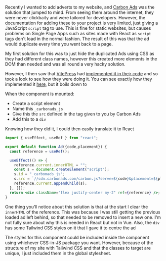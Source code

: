 Recently I wanted to add adverts to my website, and [Carbon Ads](https://www.carbonads.net/) was the solution that jumped to mind. From seeing them around the internet, they were never clickbaity and were tailored for developers. However, the documentation for adding these to your project is very limited, just giving a JavaScript `script` tag to use. This is fine for static websites, but causes problems on Single Page Apps such as sites made with React as `script` tags don't load in the normal fashion. The result of this was that the ad would duplicate every time you went back to a page.

My first solution for this was to just hide the duplicated Ads using CSS as they had different class names, however this created more elements in the DOM than needed and was all round a very hacky solution.

However, I then saw that [VitePress](https://vitepress.vuejs.org/) had [implemented it in their code](https://vitepress.vuejs.org/config/carbon-ads.html) and so took a look to see how they were doing it. You can see exactly how they implemented it [here](https://github.com/vuejs/vitepress/blob/master/src/client/theme-default/components/CarbonAds.vue), but it boils down to

When the component is mounted:

*   Create a script element
*   Name this `_carbonads_js`
*   Give this the `src` defined in the tag given to you by Carbon Ads
*   Add this to a `div`

Knowing how they did it, I could then easily translate it to React

```jsx
import { useEffect, useRef } from "react";

export default function Ad({code,placement}) {
  const reference = useRef();

  useEffect(() => {
    reference.current.innerHTML = "";
    const s = document.createElement("script");
    s.id = "_carbonads_js";
    s.src = `//cdn.carbonads.com/carbon.js?serve=${code}&placement=${placement}`;
    reference.current.appendChild(s);
  }, []);
  return <div className="flex justify-center my-2" ref={reference} />;
}
```

One thing you'll notice about this solution is that at the start I clear the `innerHTML` of the reference. This was because I was still getting the previous loaded ad left behind, so that needed to be removed to insert a new one. I'm not fully sure about why this is needed in React but not in Vue. Also, the `div` has some Tailwind CSS styles on it that I gave it to centre the ad

The styles for this component could be included inside the component using whichever CSS-in-JS package you want. However, because of the structure of my site with Tailwind CSS and that the classes to target are unique, I just included them in the global stylesheet.
